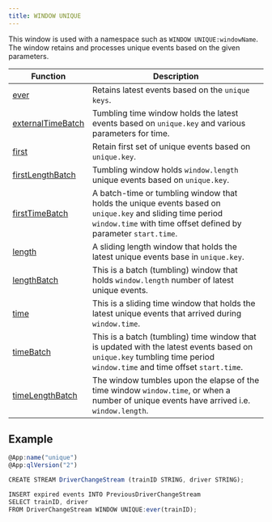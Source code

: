 ```yaml
---
title: WINDOW UNIQUE
---
```


This window is used with a namespace such as `WINDOW UNIQUE:windowName`. The window retains and processes unique events based on the given parameters.

| Function         | Description                 |
|-----------------------|------------------------------------------------------------|
| [ever](ever.md)      | Retains latest events based on the `unique keys`.     |
| [externalTimeBatch](externalTimeBatch.md)      | Tumbling time window holds the latest events based on `unique.key` and various parameters for time.   |
| [first](first.md)    | Retain first set of unique events based on `unique.key`.                                                                                                                     |
| [firstLengthBatch](firstLengthBatch.md)             | Tumbling window holds `window.length` unique events based on `unique.key`.    |
| [firstTimeBatch](firstTimeBatch.md)  | A batch-time or tumbling window that holds the unique events based on `unique.key` and sliding time period `window.time` with time offset defined by parameter `start.time`.	 |
| [length](length.md)    | A sliding length window that holds the latest unique events base in `unique.key`.     |
| [lengthBatch](lengthBatch.md)      | This is a batch (tumbling) window that holds `window.length` number of latest unique events.    |
| [time](time.md)   | This is a sliding time window that holds the latest unique events that arrived during `window.time`.   |
| [timeBatch](timeBatch.md)     | This is a batch (tumbling) time window that is updated with the latest events based on `unique.key` tumbling time period `window.time` and time offset `start.time`.         |
| [timeLengthBatch](timeLengthBatch.md) | The window tumbles upon the elapse of the time window `window.time`, or when a number of unique events have arrived i.e. `window.length`.     |

## Example

```js
@App:name("unique")
@App:qlVersion("2")

CREATE STREAM DriverChangeStream (trainID STRING, driver STRING);

INSERT expired events INTO PreviousDriverChangeStream
SELECT trainID, driver
FROM DriverChangeStream WINDOW UNIQUE:ever(trainID);
```
